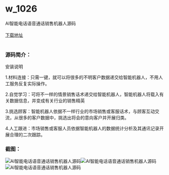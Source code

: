 # w_1026
AI智能电话语音通话销售机器人源码
<br/></br>
[下载地址](https://www.uuid2.com/1026.html "下载地址")
<br/></br>
<h3>源码简介：</h3>
<p>安装说明<p>
<p>1.材料连接：只需一键，就可以将很多的不明客户数据递交给智能机器人，不用人工服务反复实际操作。<p>
<p>2.自觉学习：可将不一样的情景销售话术递交给智能机器人，智能机器人将载入有关数据信息，并变成有关行业的销售精英<p>
<p>3.挑选顾客：智能机器人依据不一样行业的市场销售或客服话术，与顾客互动交流，从很多的客户数据中，挑选出将会的意向客户并开展归类。<p>
<p>4.人工跟进：市场销售或客服人员依据智能机器人的数据统计分析及其通讯记录开展合理的二次跟踪。<p>
<h3>截图：</h3>
<img src="https://www.uuid2.com/wp-content/uploads/img/202105/1cf16b2149.jpg" alt="AI智能电话语音通话销售机器人源码"><img src="https://www.uuid2.com/wp-content/uploads/img/202105/68a150c470.jpg" alt="AI智能电话语音通话销售机器人源码"><img src="https://www.uuid2.com/wp-content/uploads/img/202105/ec81485650.jpg" alt="AI智能电话语音通话销售机器人源码">
